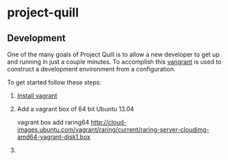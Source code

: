 project-quill
=============


## Development

One of the many goals of Project Quill is to allow a new developer to get up
and running in just a couple minutes. To accomplish this
[vangrant](http://www.vagrantup.com/) is used to construct a development
environment from a configuration.

To get started follow these steps:

1. [Install vagrant](http://docs.vagrantup.com/v2/installation/index.html)

2. Add a vagrant box of 64 bit Ubuntu 13.04

    vagrant box add raring64 http://cloud-images.ubuntu.com/vagrant/raring/current/raring-server-cloudimg-amd64-vagrant-disk1.box

3. 
    
